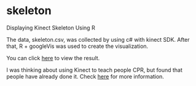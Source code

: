 # skeleton
Displaying Kinect Skeleton Using R

The data, skeleton.csv, was collected by using c# with kinect SDK. After that, R + googleVis was used to create the visualization.

You can click [here](http://victorgau.github.io/skeleton) to view the result.

I was thinking about using Kinect to teach people CPR, but found that people have already done it.  Check [here](https://channel9.msdn.com/coding4fun/kinect/Using-the-Kinect-to-teach-CPR) for more information.
